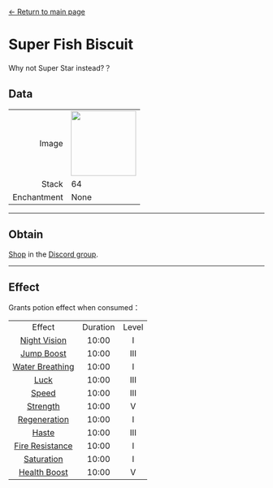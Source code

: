 [← Return to main page](../)
# Super Fish Biscuit
Why not Super Star instead?？

## Data
<table>
    <tr><td align="end">Image</td><td><img src="https://i.imgur.com/FKdV3M1.gif" width="128"/></td></tr>
    <tr><td align="end">Stack</td><td>64</td></tr>
    <tr><td align="end">Enchantment</td><td>None</td></tr>
</table>

---

## Obtain
[Shop](https://discord.com/channels/799977829805981716/1048223592342622289) in the [Discord group](../feature/discord_server.md).

---

## Effect
Grants potion effect when consumed：  

<table>
    <tr><td align="center">Effect</td><td align="center">Duration</td><td align="center">Level</td></tr>
    <tr><td align="center"><a href="https://minecraft.fandom.com/zh/wiki/Night_Vision">Night Vision</a></td><td align="center">10:00</td><td align="center">I</td></tr>
    <tr><td align="center"><a href="https://minecraft.fandom.com/zh/wiki/Jump_Boost">Jump Boost</a></td><td align="center">10:00</td><td align="center">III</td></tr>
    <tr><td align="center"><a href="https://minecraft.fandom.com/zh/wiki/Water_Breathing">Water Breathing</a></td><td align="center">10:00</td><td align="center">I</td></tr>
    <tr><td align="center"><a href="https://minecraft.fandom.com/zh/wiki/Luck">Luck</a></td><td align="center">10:00</td><td align="center">III</td></tr>
    <tr><td align="center"><a href="https://minecraft.fandom.com/zh/wiki/Speed">Speed</a></td><td align="center">10:00</td><td align="center">III</td></tr>
    <tr><td align="center"><a href="https://minecraft.fandom.com/zh/wiki/Strength">Strength</a></td><td align="center">10:00</td><td align="center">V</td></tr>
    <tr><td align="center"><a href="https://minecraft.fandom.com/zh/wiki/Regeneration">Regeneration</a></td><td align="center">10:00</td><td align="center">I</td></tr>
    <tr><td align="center"><a href="https://minecraft.fandom.com/zh/wiki/Haste">Haste</a></td><td align="center">10:00</td><td align="center">III</td></tr>
    <tr><td align="center"><a href="https://minecraft.fandom.com/zh/wiki/Fire_Resistance">Fire Resistance</a></td><td align="center">10:00</td><td align="center">I</td></tr>
    <tr><td align="center"><a href="https://minecraft.fandom.com/zh/wiki/Saturation">Saturation</a></td><td align="center">10:00</td><td align="center">I</td></tr>
    <tr><td align="center"><a href="https://minecraft.fandom.com/zh/wiki/Health_Boost">Health Boost</a></td><td align="center">10:00</td><td align="center">V</td></tr>
</table>
